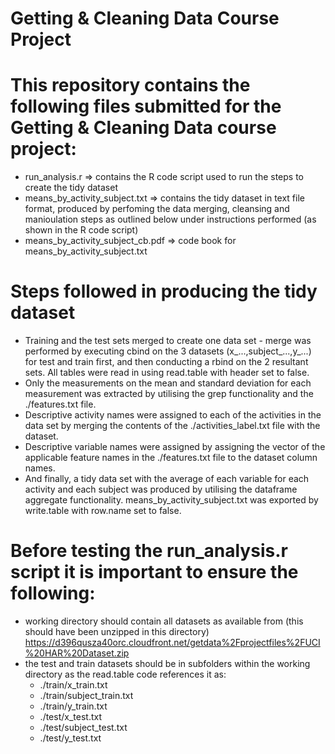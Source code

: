 # Getting & Cleaning Data Course Project

# This repository contains the following files submitted for the Getting & Cleaning Data course project:
* run_analysis.r => contains the R code script used to run the steps to create the tidy dataset
* means_by_activity_subject.txt => contains the tidy dataset in text file format, produced by perfoming the data merging, cleansing and manioulation steps as outlined below under instructions performed (as shown in the R code script)
* means_by_activity_subject_cb.pdf => code book for means_by_activity_subject.txt

# Steps followed in producing the tidy dataset
* Training and the test sets merged to create one data set - merge was performed by executing cbind on the 3 datasets (x_...,subject_...,y_...) for test and train first, and then conducting a rbind on the 2 resultant sets. All tables were read in using read.table with header set to false.
* Only the measurements on the mean and standard deviation for each measurement was extracted by utilising the grep functionality and the ./features.txt file. 
* Descriptive activity names were assigned to each of the activities in the data set by merging the contents of the ./activities_label.txt file with the dataset.
* Descriptive variable names were assigned by assigning the vector of the applicable feature names in the ./features.txt file to the dataset column names. 
* And finally, a tidy data set with the average of each variable for each activity and each subject was produced by utilising the dataframe aggregate functionality. means_by_activity_subject.txt was exported by write.table with row.name set to false.

# Before testing the run_analysis.r script it is important to ensure the following:
* working directory should contain all datasets as available from (this should have been unzipped in this directory) https://d396qusza40orc.cloudfront.net/getdata%2Fprojectfiles%2FUCI%20HAR%20Dataset.zip 
* the test and train datasets should be in subfolders within the working directory as the read.table code references it as:
  * ./train/x_train.txt
  * ./train/subject_train.txt
  * ./train/y_train.txt
  * ./test/x_test.txt
  * ./test/subject_test.txt
  * ./test/y_test.txt
